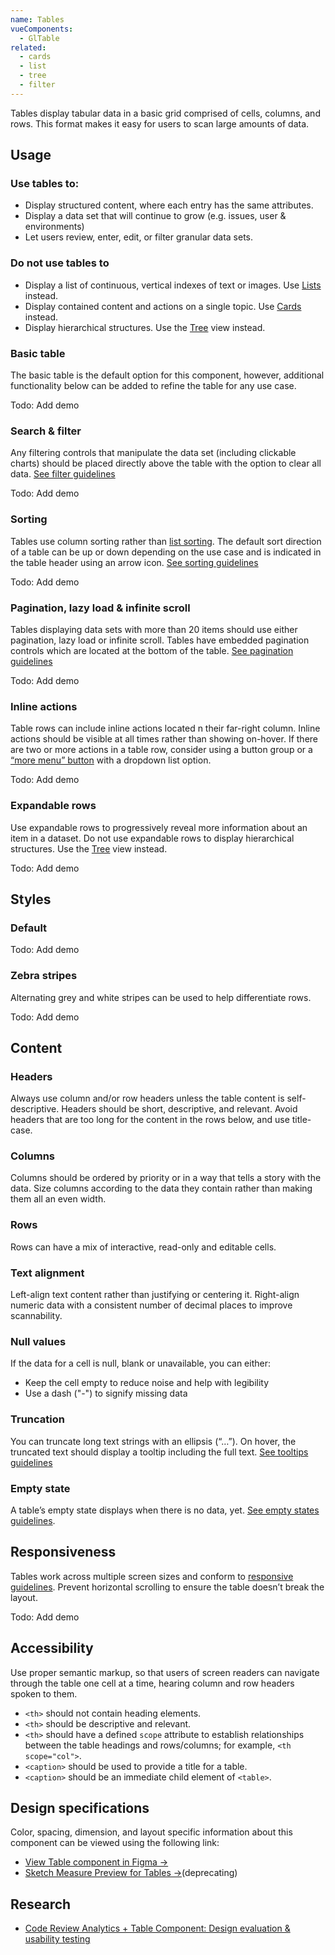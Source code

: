 ```yaml
---
name: Tables
vueComponents: 
  - GlTable
related:
  - cards
  - list
  - tree
  - filter
---
```


Tables display tabular data in a basic grid comprised of cells, columns, and rows. This format makes it easy for users to scan large amounts of data. 

## Usage

### Use tables to:

- Display structured content, where each entry has the same attributes.
- Display a data set that will continue to grow (e.g. issues, user & environments)
- Let users review, enter, edit, or filter granular data sets.

### Do not use tables to

- Display a list of continuous, vertical indexes of text or images. Use [Lists](/components/list) instead.
- Display contained content and actions on a single topic. Use [Cards](/components/cards) instead.
- Display hierarchical structures. Use the [Tree](/components/tree) view instead.

### Basic table

The basic table is the default option for this component, however, additional functionality below can be added to refine the table for any use case.

Todo: Add demo

### Search & filter

Any filtering controls that manipulate the data set (including clickable charts) should be placed directly above the table with the option to clear all data. [See filter guidelines](https://design.gitlab.com/components/filter)

Todo: Add demo

### Sorting

Tables use column sorting rather than [list sorting](https://design.gitlab.com/components/sorting). The default sort direction of a table can be up or down depending on the use case and is indicated in the table header using an arrow icon. [See sorting guidelines](https://design.gitlab.com/components/sorting/)

Todo: Add demo

### Pagination, lazy load & infinite scroll

Tables displaying data sets with more than 20 items should use either pagination, lazy load or infinite scroll. Tables have embedded pagination controls which are located at the bottom of the table. [See pagination guidelines](https://design.gitlab.com/components/pagination)

Todo: Add demo

### Inline actions

Table rows can include inline actions located n their far-right column. Inline actions should be visible at all times rather than showing on-hover. If there are two or more actions in a table row, consider using a button group or a [“more menu” button](https://design.gitlab.com/components/button#ellipsis) with a dropdown list option.

Todo: Add demo

### Expandable rows

Use expandable rows to progressively reveal more information about an item in a dataset.  Do not use expandable rows to display hierarchical structures. Use the [Tree](https://design.gitlab.com/components/tree) view instead.

Todo: Add demo

## Styles

### Default

Todo: Add demo

### Zebra stripes

Alternating grey and white stripes can be used to help differentiate rows.

Todo: Add demo

## Content

### Headers

Always use column and/or row headers unless the table content is self-descriptive. Headers should be short, descriptive, and relevant. Avoid headers that are too long for the content in the rows below, and use title-case.

### Columns

Columns should be ordered by priority or in a way that tells a story with the data. Size columns according to the data they contain rather than making them all an even width. 

### Rows

Rows can have a mix of interactive, read-only and editable cells. 

### Text alignment

Left-align text content rather than justifying or centering it. Right-align numeric data with a consistent number of decimal places to improve scannability.

### Null values

If the data for a cell is null, blank or unavailable, you can either:

- Keep the cell empty to reduce noise and help with legibility
- Use a dash ("-") to signify missing data

### Truncation

You can truncate long text strings with an ellipsis (“…”). On hover, the truncated text should display a tooltip including the full text. [See tooltips guidelines](https://design.gitlab.com/components/tooltips)

### Empty state

A table’s empty state displays when there is no data, yet. [See empty states guidelines](https://design.gitlab.com/regions/empty-states).

## Responsiveness

Tables work across multiple screen sizes and conform to [responsive guidelines](https://design.gitlab.com/components/tables/#responsiveness). Prevent horizontal scrolling to ensure the table doesn’t break the layout. 

Todo: Add demo

## Accessibility

Use proper semantic markup, so that users of screen readers can navigate through the table one cell at a time, hearing column and row headers spoken to them.

- `<th>` should not contain heading elements.
- `<th>` should be descriptive and relevant.
- `<th>` should have a defined `scope` attribute to establish relationships between the table headings and rows/columns; for example, `<th scope="col">`.
- `<caption>` should be used to provide a title for a table.
- `<caption>` should be an immediate child element of `<table>`.

## Design specifications

Color, spacing, dimension, and layout specific information about this component can be viewed using the following link:

- [View Table component in Figma →](https://www.figma.com/file/mZ4qECdXMJuFlUAvzl9XE1/Tables)
- [Sketch Measure Preview for Tables →](https://gitlab-org.gitlab.io/gitlab-design/hosted/design-gitlab-specs/tables-spec-previews/)(deprecating)

## Research

- [Code Review Analytics + Table Component: Design evaluation & usability testing](https://gitlab.com/groups/gitlab-org/-/epics/2954)

